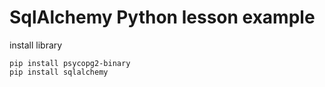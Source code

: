 # SqlAlchemy Python lesson example  
      
install library   
     
```
pip install psycopg2-binary 
pip install sqlalchemy 
``` 
  
  
 
 
